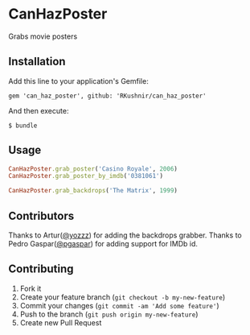 # CanHazPoster

Grabs movie posters

## Installation

Add this line to your application's Gemfile:

    gem 'can_haz_poster', github: 'RKushnir/can_haz_poster'

And then execute:

    $ bundle

## Usage

```ruby
CanHazPoster.grab_poster('Casino Royale', 2006)
CanHazPoster.grab_poster_by_imdb('0381061')

CanHazPoster.grab_backdrops('The Matrix', 1999)
```

## Contributors
Thanks to Artur([@yozzz](https://github.com/yozzz)) for adding the backdrops grabber.
Thanks to Pedro Gaspar([@pgaspar](https://github.com/pgaspar)) for adding support for IMDb id.

## Contributing

1. Fork it
2. Create your feature branch (`git checkout -b my-new-feature`)
3. Commit your changes (`git commit -am 'Add some feature'`)
4. Push to the branch (`git push origin my-new-feature`)
5. Create new Pull Request
